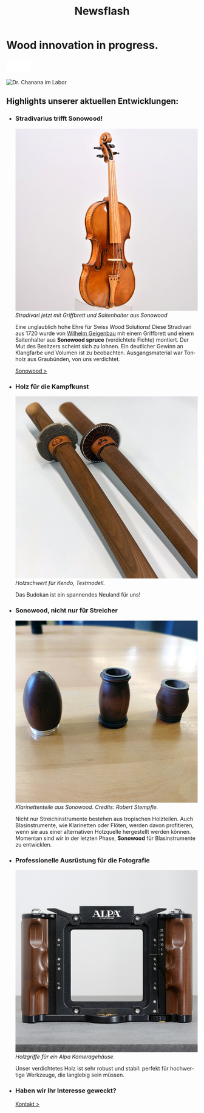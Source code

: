 ﻿---
lang: de
title: 'Newsflash'
order: 6
---

<div class="full-width-kenburns">
<div class="wrap-bg-image">

# Wood innovation in progress.

![](/assets/images/arrow-d-white.svg)

</div>
<img srcset="/assets/images/RD_cover_2x.jpg"
     src="/assets/images/RD_cover.jpg" alt="Dr. Chanana im Labor">
</div>

<div class="full-width">
<div class="wrap -cols2">

## Highlights unserer aktuellen Entwicklungen:

- ### Stradivarius trifft Sonowood!
  ![Stradivari aus 1720, jetzt mit Sonowood](/assets/images/news_201812_stradivarius.jpeg)
  *Stradivari jetzt mit Griffbrett und Saitenhalter aus Sonowood*

  Eine unglaublich hohe Ehre für Swiss Wood Solutions! Diese Stradivari aus 1720 wurde von [Wilhelm Geigenbau](http://wilhelm.geigenbau.ag) mit einem Griffbrett und einem Saitenhalter aus **Sonowood spruce** (verdichtete Fichte) montiert. Der Mut des Besitzers scheint sich zu lohnen. Ein deutlicher Gewinn an Klangfarbe und Volumen ist zu beobachten. Ausgangsmaterial war Tonholz aus Graubünden, von uns verdichtet.

  <a class="btn" href="/de/products/sonowood">Sonowood ></a>

- ### Holz für die Kampfkunst
  ![Holzschwert, Model](/assets/images/RD_kendo.jpg)
  *Holzschwert für Kendo, Testmodell.*

  Das Budokan ist ein spannendes Neuland für uns!

- ### Sonowood, nicht nur für Streicher
  ![Klarinettenteile aus Sonowood](/assets/images/RD_clarinet.jpg)
  *Klarinettenteile aus Sonowood. Credits: Robert Stempfle.*

  Nicht nur Streichinstrumente bestehen aus tropischen Holzteilen. Auch Blasinstrumente, wie Klarinetten oder Flöten, werden davon profitieren, wenn sie aus einer alternativen Holzquelle hergestellt werden können. Momentan sind wir in der letzten Phase, **Sonowood** für Blasinstrumente zu entwicklen.

- ### Professionelle Ausrüstung für die Fotografie
  ![violin with sonowood](/assets/images/RD_alpa.jpg)
  *Holzgriffe für ein Alpa Kameragehäuse.*

  Unser verdichtetes Holz ist sehr robust und stabil: perfekt für hochwertige Werkzeuge, die langlebig sein müssen.

- ### Haben wir Ihr Interesse geweckt?

  <a class="btn -red" href="/de/contact">Kontakt ></a>

</div>
</div>
